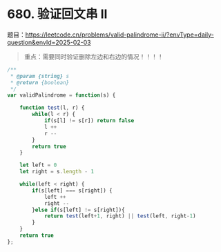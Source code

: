 # 680. 验证回文串 II
题目：https://leetcode.cn/problems/valid-palindrome-ii/?envType=daily-question&envId=2025-02-03      


> 重点：需要同时验证删除左边和右边的情况！！！！

```js
/**
 * @param {string} s
 * @return {boolean}
 */
var validPalindrome = function(s) {

    function test(l, r) {
        while(l < r) {
            if(s[l] != s[r]) return false 
            l ++ 
            r -- 
        }
        return true 
    }

    let left = 0 
    let right = s.length - 1 

    while(left < right) {
        if(s[left] === s[right]) {
            left ++ 
            right -- 
        }else if(s[left] != s[right]){
            return test(left+1, right) || test(left, right-1)
        }
    }
    return true 
};

```

